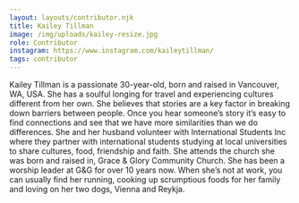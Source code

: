 ```yaml
---
layout: layouts/contributor.njk
title: Kailey Tillman
image: /img/uploads/kailey-resize.jpg
role: Contributor
instagram: https://www.instagram.com/kaileytillman/
tags: contributor
---
```

Kailey Tillman is a passionate 30-year-old, born and raised in Vancouver, WA, USA. She has a soulful longing for travel and experiencing cultures different from her own. She believes that stories are a key factor in breaking down barriers between people. Once you hear someone’s story it’s easy to find connections and see that we have more similarities than we do differences. She and her husband volunteer with International Students Inc where they partner with international students studying at local universities to share cultures, food, friendship and faith. She attends the church she was born and raised in, Grace &amp; Glory Community Church. She has been a worship leader at G&amp;G for over 10 years now. When she’s not at work, you can usually find her running, cooking up scrumptious foods for her family and loving on her two dogs, Vienna and Reykja.